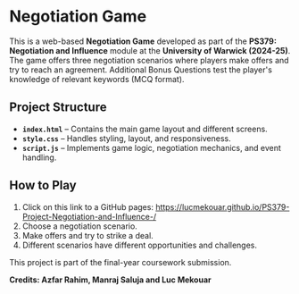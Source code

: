 # Negotiation Game  

This is a web-based **Negotiation Game** developed as part of the **PS379: Negotiation and Influence** module at the **University of Warwick (2024-25)**. The game offers three negotiation scenarios where players make offers and try to reach an agreement. Additional Bonus Questions test the player's knowledge of relevant keywords (MCQ format). 

## Project Structure  

- **`index.html`** – Contains the main game layout and different screens.  
- **`style.css`** – Handles styling, layout, and responsiveness.  
- **`script.js`** – Implements game logic, negotiation mechanics, and event handling.  

## How to Play  

1. Click on this link to a GitHub pages: https://lucmekouar.github.io/PS379-Project-Negotiation-and-Influence-/
2. Choose a negotiation scenario.  
3. Make offers and try to strike a deal.  
4. Different scenarios have different opportunities and challenges.  

This project is part of the final-year coursework submission.  


**Credits: Azfar Rahim, Manraj Saluja and Luc Mekouar**
